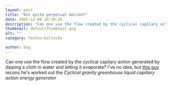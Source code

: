 ```yaml
---
layout: post
title: "Not quite perpetual motion?"
date: 2005-12-08 10:30:26
description: "Can one use the flow created by the cyclical capilary action generated by dipping a cloth in water and letting it evaporate? I&#8217;ve no idea, but this guy recons he&#8217;s worked out the Cyclical gravity greenhouse liquid capillary action energy&#8230;"
thumbnail: defaultThumbnail.png
alt: ""
category: Techno-bollocks

author: dug
---
```


<p>Can one use the flow created by the cyclical capilary action generated by dipping a cloth in water and letting it evaporate? I've no idea, but <a title="UK Indymedia - cyclical gravity greenhouse liquid capillary action energy generator" href="http://www.indymedia.org.uk/en/2005/11/328724.html">this guy</a> recons he's worked out the <em>Cyclical gravity greenhouse liquid capillary action energy generator</em></p>
